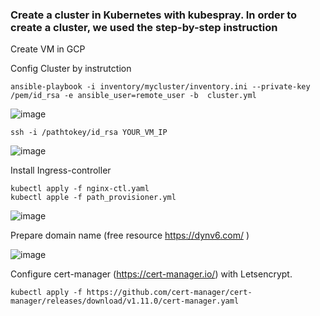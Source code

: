 ### Create a cluster in Kubernetes with kubespray. In order to create a cluster, we used the step-by-step instruction

Create VM in GCP

Config Cluster by instrutction 

```
ansible-playbook -i inventory/mycluster/inventory.ini --private-key /pem/id_rsa -e ansible_user=remote_user -b  cluster.yml
```

![image](https://user-images.githubusercontent.com/42977616/218324269-98bff3d3-5006-41c6-bd88-2a23e62fe4da.png)
```
ssh -i /pathtokey/id_rsa YOUR_VM_IP
```
![image](https://user-images.githubusercontent.com/42977616/218325029-8bd984e9-ecc4-43c1-b5a9-974ce98ad503.png)

Install Ingress-controller

```
kubectl apply -f nginx-ctl.yaml
kubectl apple -f path_provisioner.yml
```
![image](https://user-images.githubusercontent.com/42977616/218326198-b257a302-53ca-48ca-ae7e-1d2926b2ec33.png)

Prepare domain name (free resource https://dynv6.com/ )

![image](https://user-images.githubusercontent.com/42977616/218327678-003907bf-111a-4485-a8e7-b713bc7330b1.png)

Configure cert-manager (https://cert-manager.io/) with Letsencrypt.
```
kubectl apply -f https://github.com/cert-manager/cert-manager/releases/download/v1.11.0/cert-manager.yaml
```
